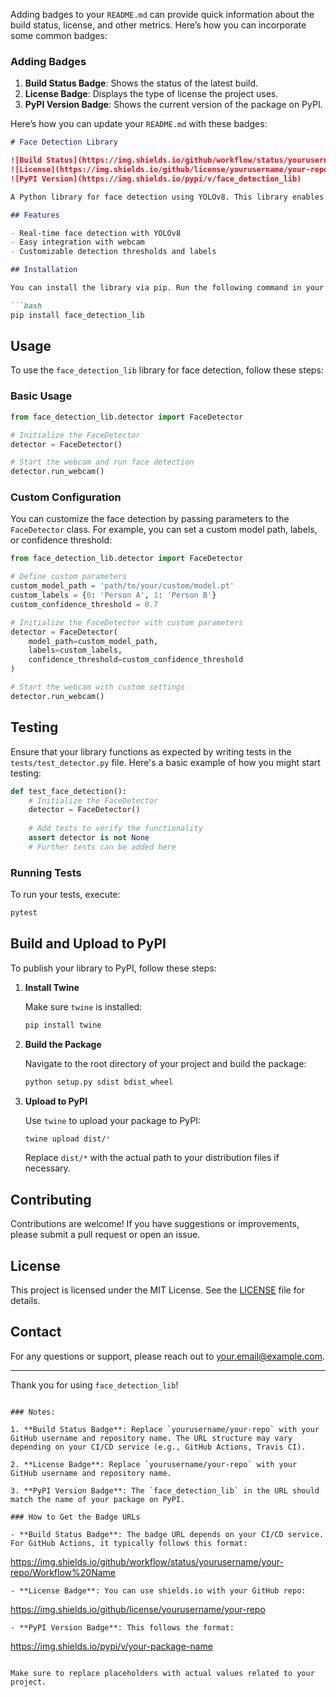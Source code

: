 Adding badges to your `README.md` can provide quick information about the build status, license, and other metrics. Here’s how you can incorporate some common badges:

### Adding Badges

1. **Build Status Badge**: Shows the status of the latest build.
2. **License Badge**: Displays the type of license the project uses.
3. **PyPI Version Badge**: Shows the current version of the package on PyPI.

Here’s how you can update your `README.md` with these badges:

```markdown
# Face Detection Library

![Build Status](https://img.shields.io/github/workflow/status/yourusername/your-repo/Publish%20Python%20Package)
![License](https://img.shields.io/github/license/yourusername/your-repo)
![PyPI Version](https://img.shields.io/pypi/v/face_detection_lib)

A Python library for face detection using YOLOv8. This library enables real-time face detection via webcam, leveraging the YOLOv8 model for high-performance object detection.

## Features

- Real-time face detection with YOLOv8
- Easy integration with webcam
- Customizable detection thresholds and labels

## Installation

You can install the library via pip. Run the following command in your terminal:

```bash
pip install face_detection_lib
```

## Usage

To use the `face_detection_lib` library for face detection, follow these steps:

### Basic Usage

```python
from face_detection_lib.detector import FaceDetector

# Initialize the FaceDetector
detector = FaceDetector()

# Start the webcam and run face detection
detector.run_webcam()
```

### Custom Configuration

You can customize the face detection by passing parameters to the `FaceDetector` class. For example, you can set a custom model path, labels, or confidence threshold:

```python
from face_detection_lib.detector import FaceDetector

# Define custom parameters
custom_model_path = 'path/to/your/custom/model.pt'
custom_labels = {0: 'Person A', 1: 'Person B'}
custom_confidence_threshold = 0.7

# Initialize the FaceDetector with custom parameters
detector = FaceDetector(
    model_path=custom_model_path,
    labels=custom_labels,
    confidence_threshold=custom_confidence_threshold
)

# Start the webcam with custom settings
detector.run_webcam()
```

## Testing

Ensure that your library functions as expected by writing tests in the `tests/test_detector.py` file. Here's a basic example of how you might start testing:

```python
def test_face_detection():
    # Initialize the FaceDetector
    detector = FaceDetector()
    
    # Add tests to verify the functionality
    assert detector is not None
    # Further tests can be added here
```

### Running Tests

To run your tests, execute:

```bash
pytest
```

## Build and Upload to PyPI

To publish your library to PyPI, follow these steps:

1. **Install Twine**

   Make sure `twine` is installed:

   ```bash
   pip install twine
   ```

2. **Build the Package**

   Navigate to the root directory of your project and build the package:

   ```bash
   python setup.py sdist bdist_wheel
   ```

3. **Upload to PyPI**

   Use `twine` to upload your package to PyPI:

   ```bash
   twine upload dist/*
   ```

   Replace `dist/*` with the actual path to your distribution files if necessary.

## Contributing

Contributions are welcome! If you have suggestions or improvements, please submit a pull request or open an issue.

## License

This project is licensed under the MIT License. See the [LICENSE](LICENSE) file for details.

## Contact

For any questions or support, please reach out to [your.email@example.com](mailto:your.email@example.com).

---

Thank you for using `face_detection_lib`!
```

### Notes:

1. **Build Status Badge**: Replace `yourusername/your-repo` with your GitHub username and repository name. The URL structure may vary depending on your CI/CD service (e.g., GitHub Actions, Travis CI).

2. **License Badge**: Replace `yourusername/your-repo` with your GitHub username and repository name.

3. **PyPI Version Badge**: The `face_detection_lib` in the URL should match the name of your package on PyPI.

### How to Get the Badge URLs

- **Build Status Badge**: The badge URL depends on your CI/CD service. For GitHub Actions, it typically follows this format:
  ```
  https://img.shields.io/github/workflow/status/yourusername/your-repo/Workflow%20Name
  ```
- **License Badge**: You can use shields.io with your GitHub repo:
  ```
  https://img.shields.io/github/license/yourusername/your-repo
  ```
- **PyPI Version Badge**: This follows the format:
  ```
  https://img.shields.io/pypi/v/your-package-name
  ```

Make sure to replace placeholders with actual values related to your project.
